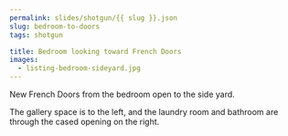 ```yaml
---
permalink: slides/shotgun/{{ slug }}.json
slug: bedroom-to-doors
tags: shotgun

title: Bedroom looking toward French Doors
images:
  - listing-bedroom-sideyard.jpg
---
```

New French Doors from the bedroom open to the side yard.

The gallery space is to the left, and the laundry room and bathroom are through the cased opening on the right.